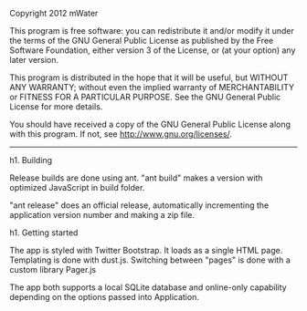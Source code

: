 Copyright 2012 mWater

This program is free software: you can redistribute it and/or modify
it under the terms of the GNU General Public License as published by
the Free Software Foundation, either version 3 of the License, or
(at your option) any later version.

This program is distributed in the hope that it will be useful,
but WITHOUT ANY WARRANTY; without even the implied warranty of
MERCHANTABILITY or FITNESS FOR A PARTICULAR PURPOSE.  See the
GNU General Public License for more details.

You should have received a copy of the GNU General Public License
along with this program.  If not, see <http://www.gnu.org/licenses/>.

-------------

h1. Building

Release builds are done using ant. "ant build" makes a version with optimized JavaScript in
build folder.

"ant release" does an official release, automatically incrementing the application version number
and making a zip file.

h1. Getting started

The app is styled with Twitter Bootstrap. It loads as a single HTML page. Templating is done 
with dust.js. Switching between "pages" is done with a custom library Pager.js

The app both supports a local SQLite database and online-only capability depending on the
options passed into Application.
